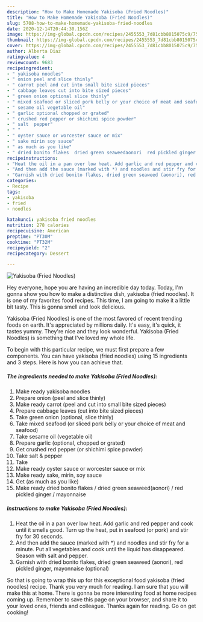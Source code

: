 ```yaml
---
description: "How to Make Homemade Yakisoba (Fried Noodles)"
title: "How to Make Homemade Yakisoba (Fried Noodles)"
slug: 5708-how-to-make-homemade-yakisoba-fried-noodles
date: 2020-12-14T20:44:30.156Z
image: https://img-global.cpcdn.com/recipes/2455553_7d81cbb8015075c9/751x532cq70/yakisoba-fried-noodles-recipe-main-photo.jpg
thumbnail: https://img-global.cpcdn.com/recipes/2455553_7d81cbb8015075c9/751x532cq70/yakisoba-fried-noodles-recipe-main-photo.jpg
cover: https://img-global.cpcdn.com/recipes/2455553_7d81cbb8015075c9/751x532cq70/yakisoba-fried-noodles-recipe-main-photo.jpg
author: Alberta Diaz
ratingvalue: 4
reviewcount: 9683
recipeingredient:
- " yakisoba noodles"
- " onion peel and slice thinly"
- " carrot peel and cut into small bite sized pieces"
- " cabbage leaves cut into bite sized pieces"
- " green onion optional slice thinly"
- " mixed seafood or sliced pork belly or your choice of meat and seafood"
- " sesame oil vegetable oil"
- " garlic optional chopped or grated"
- " crushed red pepper or shichimi spice powder"
- " salt  pepper"
- " "
- " oyster sauce or worcester sauce or mix"
- " sake mirin soy sauce"
- " as much as you like"
- " dried bonito flakes  dried green seaweedaonori  red pickled ginger  mayonnaise"
recipeinstructions:
- "Heat the oil in a pan over low heat. Add garlic and red pepper and cook until it smells good. Turn up the heat, put in seafood (or pork) and stir fry for 30 seconds."
- "And then add the sauce (marked with *) and noodles and stir fry for a minute. Put all vegetables and cook until the liquid has disappeared. Season with salt and pepper."
- "Garnish with dried bonito flakes, dried green seaweed (aonori), red pickled ginger, mayonnaise (optional)"
categories:
- Recipe
tags:
- yakisoba
- fried
- noodles

katakunci: yakisoba fried noodles 
nutrition: 278 calories
recipecuisine: American
preptime: "PT30M"
cooktime: "PT32M"
recipeyield: "2"
recipecategory: Dessert

---
```



![Yakisoba (Fried Noodles)](https://img-global.cpcdn.com/recipes/2455553_7d81cbb8015075c9/751x532cq70/yakisoba-fried-noodles-recipe-main-photo.jpg)

Hey everyone, hope you are having an incredible day today. Today, I'm gonna show you how to make a distinctive dish, yakisoba (fried noodles). It is one of my favorites food recipes. This time, I am going to make it a little bit tasty. This is gonna smell and look delicious.



Yakisoba (Fried Noodles) is one of the most favored of recent trending foods on earth. It's appreciated by millions daily. It's easy, it's quick, it tastes yummy. They're nice and they look wonderful. Yakisoba (Fried Noodles) is something that I've loved my whole life.


To begin with this particular recipe, we must first prepare a few components. You can have yakisoba (fried noodles) using 15 ingredients and 3 steps. Here is how you can achieve that.

<!--inarticleads1-->

##### The ingredients needed to make Yakisoba (Fried Noodles):

1. Make ready  yakisoba noodles
1. Prepare  onion (peel and slice thinly)
1. Make ready  carrot (peel and cut into small bite sized pieces)
1. Prepare  cabbage leaves (cut into bite sized pieces)
1. Take  green onion (optional, slice thinly)
1. Take  mixed seafood (or sliced pork belly or your choice of meat and seafood)
1. Take  sesame oil (vegetable oil)
1. Prepare  garlic (optional, chopped or grated)
1. Get  crushed red pepper (or shichimi spice powder)
1. Take  salt &amp; pepper
1. Take  
1. Make ready  oyster sauce or worcester sauce or mix
1. Make ready  sake, mirin, soy sauce
1. Get  (as much as you like)
1. Make ready  dried bonito flakes / dried green seaweed(aonori) / red pickled ginger / mayonnaise




<!--inarticleads2-->

##### Instructions to make Yakisoba (Fried Noodles):

1. Heat the oil in a pan over low heat. Add garlic and red pepper and cook until it smells good. Turn up the heat, put in seafood (or pork) and stir fry for 30 seconds.
1. And then add the sauce (marked with *) and noodles and stir fry for a minute. Put all vegetables and cook until the liquid has disappeared. Season with salt and pepper.
1. Garnish with dried bonito flakes, dried green seaweed (aonori), red pickled ginger, mayonnaise (optional)




So that is going to wrap this up for this exceptional food yakisoba (fried noodles) recipe. Thank you very much for reading. I am sure that you will make this at home. There is gonna be more interesting food at home recipes coming up. Remember to save this page on your browser, and share it to your loved ones, friends and colleague. Thanks again for reading. Go on get cooking!
